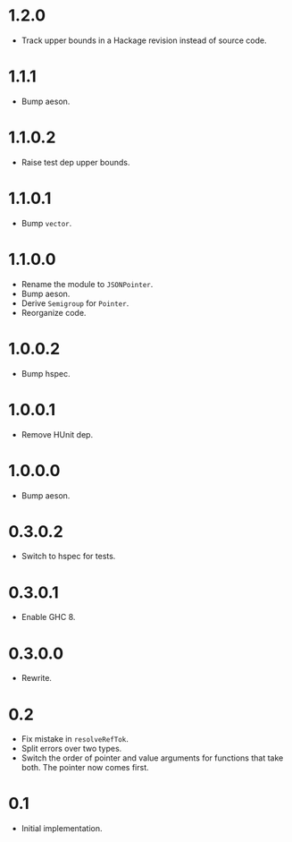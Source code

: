 # 1.2.0

+ Track upper bounds in a Hackage revision instead of source code.

# 1.1.1

+ Bump aeson.

# 1.1.0.2

+ Raise test dep upper bounds.

# 1.1.0.1

+ Bump `vector`.

# 1.1.0.0

+ Rename the module to `JSONPointer`.
+ Bump aeson.
+ Derive `Semigroup` for `Pointer`.
+ Reorganize code.

# 1.0.0.2

+ Bump hspec.

# 1.0.0.1

+ Remove HUnit dep.

# 1.0.0.0

+ Bump aeson.

# 0.3.0.2

+ Switch to hspec for tests.

# 0.3.0.1

+ Enable GHC 8.

# 0.3.0.0

+ Rewrite.

# 0.2

+ Fix mistake in `resolveRefTok`.
+ Split errors over two types.
+ Switch the order of pointer and value arguments for functions that take both. The pointer now comes first.

# 0.1

+ Initial implementation.
